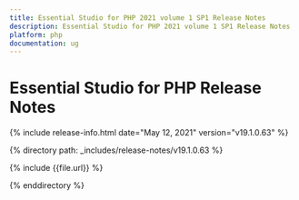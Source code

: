 ```yaml
---
title: Essential Studio for PHP 2021 volume 1 SP1 Release Notes  
description: Essential Studio for PHP 2021 volume 1 SP1 Release Notes  
platform: php
documentation: ug
---
```


# Essential Studio for PHP  Release Notes  

{% include release-info.html date="May 12, 2021"  version="v19.1.0.63" %} 


{% directory path: _includes/release-notes/v19.1.0.63 %}

{% include {{file.url}} %}

{% enddirectory %}